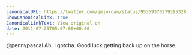 ```yaml
---
canonicalURL: https://twitter.com/jmjordan/status/95359370279395328
ShowCanonicalLink: true
CanonicalLinkText: View original on
date: 2011-07-25T05:07:00+00:00
---
```

@pennypascal Ah, I gotcha. Good luck getting back up on the horse.